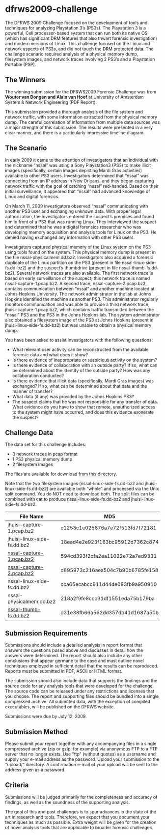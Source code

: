 # dfrws2009-challenge
The DFRWS 2009 Challenge focused on the development of tools and techniques for analyzing Playstation 3’s (PS3s). The Playstation 3 is a powerful, Cell processor-based system that can run both its native OS (which has significant DRM features that also thwart forensic investigation) and modern versions of Linux. This challenge focused on the Linux and network aspects of PS3s, and did not touch the DRM protected data. The challenge scenario required analysis of a physical memory dump, filesystem images, and network traces involving 2 PS3’s and a Playstation Portable (PSP).

## The Winners
The winning submission for the DFRWS2009 Forensic Challenge was from **Wouter van Dongen and Alain van Hoof** at University of Amsterdam System & Network Engineering (PDF Report).

This submission provided a thorough analysis of the file system and network traffic, with some information extracted from the physical memory dump. The careful correlation of information from multiple data sources was a major strength of this submission. The results were presented in a very clear manner, and there is a particularly impressive timeline diagram.

## The Scenario
In early 2009 it came to the attention of investigators that an individual with the nickname “nssal” was using a Sony Playstation3 (PS3) to make illicit images (specifically, certain images depicting Mardi Gras activities) available to other PS3 users.  Investigators determined that “nssal” was connecting from an IP address in New Orleans, and they began capturing network traffic with the goal of catching “nssal” red-handed. Based on their initial surveillance, it appeared that “nssal” had advanced knowledge of Linux and digital forensics. 

On March 11, 2009 investigators observed “nssal” communicating with another PS3 user and exchanging unknown data. With proper legal authorization, the investigators entered the suspect’s premises and found him in front of a PS3 that was running Linux. They interviewed the suspect and determined that he was a digital forensics researcher who was developing memory acquisition and analysis tools for Linux on the PS3. He denied having exchanged any information with other PS3 users.

Investigators captured physical memory of the Linux system on the PS3 using tools found on the system.  This physical memory dump is present in the file nssal-physicalmem.dd.bz2.  Investigators also acquired a forensic duplicate of the Linux partition on the PS3 (present in file nssal-linux-side-fs.dd-bz2) and the suspect’s thumbdrive (present in file nssal-thumb-fs.dd-bz2). Several network traces are also available.  The first network trace is based on early surveillance of the suspect; this network trace is named nssal-capture-1.pcap.bz2. A second trace, nssal-capture-2.pcap.bz2, contains communication between “nssal” and another machine located at Johns Hopkins University.  The network administrator in the lab at Johns Hopkins identified the machine as another PS3.  This administrator regularly monitors communication and was able to provide a third network trace, jhuisi-capture-1.pcap.bz2, which contains traffic transmitted between the “nssal” PS3 and the PS3 in the Johns Hopkins lab.   The system administrator also obtained a filesystem image of the PS3 at Johns Hopkins (present in jhuisi-linux-side-fs.dd-bz2) but was unable to obtain a physical memory dump.

You have been asked to assist investigators with the following questions:

- What relevant user activity can be reconstructed from the available forensic data and what does it show?
- Is there evidence of inappropriate or suspicious activity on the system?
- Is there evidence of collaboration with an outside party? If so, what can be determined about the identity of the outside party? How was any collaboration conducted?
- Is there evidence that illicit data (specifically, Mardi Gras images) was exchanged? If so, what can be determined about that data and the manner of transfer?
- What data (if any) was provided by the Johns Hopkins PS3?
- The suspect claims that he was not responsible for any transfer of data.  What evidence do you have to show that remote, unauthorized access to the system might have occurred, and does this evidence exonerate the suspect?

## Challenge Data
The data set for this challenge includes:

- 3 network traces in pcap format
- 1 PS3 physical memory dump
- 2 filesystem images

The files are available for download [from this directory](http://old.dfrws.org/2009/challenge/imgs/). 

Note that the two filesystem images (nssal-linux-side-fs.dd-bz2 and jhuisi-linux-side-fs.dd-bz2) are available both “whole” and processed via the Unix split command.  You do NOT need to download both. The split files can be combined with cat to produce nssal-linux-side-fs.dd-bz2 and jhuisi-linux-side-fs.dd-bz2.

| File Name | MD5 |
| --- | --- |
| jhuisi-capture-1.pcap.bz2 | c1253c1e025876a7e72f513fd7f72181 |
| jhuisi-linux-side-fs.dd.bz2 | 18ead4e2e923f163bc95912d7362c874 |
| [nssal-capture-1.pcap.bz2](materials/nssal-capture-1.pcap.bz2) | 594cd393f2dfa2ea11022e72a7ed9331 |
| [nssal-capture-2.pcap.bz2](materials/nssal-capture-1.pcap.bz2) | d895973c216aea504c7b90b6785fe158 |
| nssal-linux-side-fs.dd.bz2 | cca65ecabcc911d44de083fb9a950910 |
| nssal-physicalmem.dd.bz2 | 218a2f9fe8ccc31df1551eda75b179ba |
| [nssal-thumb-fs.dd.bz2](materials/nssal-thumb-fs.dd.bz2) | d31e38fb66a562dd357db41d1687a50b |

## Submission Requirements

Submissions should include a detailed analysis in report format that answers the questions posed above and discusses in detail how the answers were determined. The report should also include any other conclusions that appear germane to the case and must outline novel techniques employed in sufficient detail that the results can be reproduced. Reports must be submitted in PDF, ASCII or HTML format.

The submission should also include data that supports the findings and the source code for any analysis tools that were developed for the challenge. The source code can be released under any restrictions and licenses that you choose. The report and supporting files should be bundled into a single compressed archive. All submitted data, with the exception of compiled executables, will be published on the DFRWS website.

Submissions were due by July 12, 2009.

## Submission Method

Please submit your report together with any accompanying files in a single compressed archive (zip or gzip, for example) via anonymous FTP to a FTP server that no longer exists. Use "ftp" (without quotes) as a username and supply your e-mail address as the password. Upload your submission to the "upload/" directory. A confirmation e-mail of your upload will be sent to the address given as a password.

## Criteria

Submissions will be judged primarily for the completeness and accuracy of findings, as well as the soundness of the supporting analysis.

The goal of this and past challenges is to spur advances in the state of the art in research and tools. Therefore, we expect that you document your techniques as much as possible. Extra weight will be given for the creation of novel analysis tools that are applicable to broader forensic challenges.

